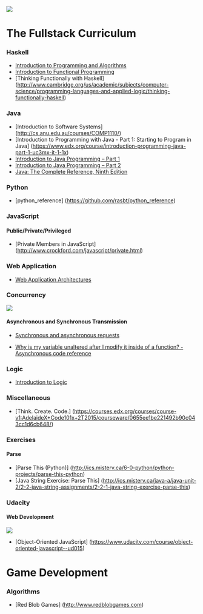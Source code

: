 ![](http://www.noxs.net/wp-content/uploads/2015/03/cropped-header_noxs.net_1.png)
# The Fullstack Curriculum
### Haskell
* [Introduction to Programming and Algorithms](http://cs.anu.edu.au/student/comp1100/index.html)
* [Introduction to Functional Programming](https://www.edx.org/course/introduction-functional-programming-delftx-fp101x)
* [Thinking Functionally with Haskell] (http://www.cambridge.org/us/academic/subjects/computer-science/programming-languages-and-applied-logic/thinking-functionally-haskell)

### Java
* [Introduction to Software Systems] (http://cs.anu.edu.au/courses/COMP1110/)
* [Introduction to Programming with Java - Part 1: Starting to Program in Java] (https://www.edx.org/course/introduction-programming-java-part-1-uc3mx-it-1-1x)
* [Introduction to Java Programming – Part 1](https://www.edx.org/course/introduction-java-programming-part-1-hkustx-comp102-1x-0)
* [Introduction to Java Programming – Part 2](https://www.edx.org/course/introduction-java-programming-part-2-hkustx-comp102-2x)
* [Java: The Complete Reference, Ninth Edition](http://www.amazon.com/Java-Complete-Reference-Ninth-Edition-ebook/dp/B00HSO0X6C)

### Python
* [python_reference] (https://github.com/rasbt/python_reference)

### JavaScript
#### Public/Private/Privileged
* [Private Members in JavaScript] (http://www.crockford.com/javascript/private.html)

### Web Application
* [Web Application Architectures](https://www.coursera.org/course/webapplications)

### Concurrency
![](http://yosefk.com/img/n/concurrency-centric.png)
#### Asynchronous and Synchronous Transmission
* [Synchronous and asynchronous requests](https://developer.mozilla.org/en-US/docs/Web/API/XMLHttpRequest/Synchronous_and_Asynchronous_Requests)

* [Why is my variable unaltered after I modify it inside of a function? - Asynchronous code reference
](http://stackoverflow.com/questions/23667086/why-is-my-variable-unaltered-after-i-modify-it-inside-of-a-function-asynchron)


### Logic
* [Introduction to Logic](https://www.coursera.org/course/intrologic)


### Miscellaneous
* [Think. Create. Code.] (https://courses.edx.org/courses/course-v1:AdelaideX+Code101x+2T2015/courseware/0655ee1be221492b90c043cc1d6cb648/)

### Exercises
#### Parse
* [Parse This (Python)] (http://ics.misterv.ca/6-0-python/python-projects/parse-this-python)
* [Java String Exercise: Parse This] (http://ics.misterv.ca/java-a/java-unit-2/2-2-java-string-assignments/2-2-1-java-string-exercise-parse-this)


### Udacity
#### Web Development
![](https://lh3.ggpht.com/RQ6qVahymlxJnOFi2Fn6p6iLNwMQmchGjyJcJuqDUyhNBHkfmrxHYvDhApGA2rptOzmsSA_XZ8V-VV9uEQ=s275#w=1724&h=1067)
* [Object-Oriented JavaScript] (https://www.udacity.com/course/object-oriented-javascript--ud015)


# Game Development
### Algorithms
* [Red Blob Games] (http://www.redblobgames.com)
